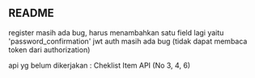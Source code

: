 ## README

register masih ada bug, harus menambahkan satu field lagi yaitu 'password_confirmation'
jwt auth masih ada bug (tidak dapat membaca token dari authorization)

api yg belum dikerjakan :
Cheklist Item API (No 3, 4, 6)
